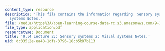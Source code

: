 ```yaml
---
content_type: resource
description: 'This file contains the information regarding  Sensory systems 2: Visual
  systems Notes.'
file: /media/https%3A/open-learning-course-data-rc.s3.amazonaws.com/9-14-brain-structure-and-its-origins-spring-2014/dc33512eea481dfa379618cb5b87b113_MIT9_14S14_Lecture22.pdf
file_type: application/pdf
resourcetype: Document
title: '9.14 Lecture 22: Sensory systems 2: Visual systems Notes.'
uid: dc33512e-ea48-1dfa-3796-18cb5b87b113
---
```

